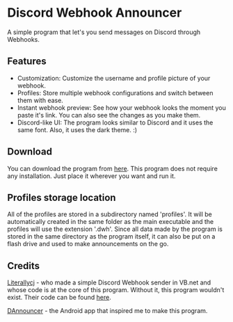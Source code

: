 # Discord Webhook Announcer
A simple program that let's you send messages on Discord through Webhooks.

## Features
- Customization: Customize the username and profile picture of your webhook.
- Profiles: Store multiple webhook configurations and switch between them with ease.
- Instant webhook preview: See how your webhook looks the moment you paste it's link. You can also see the changes as you make them.
- Discord-like UI: The program looks similar to Discord and it uses the same font. Also, it uses the dark theme. :)

## Download
You can download the program from [here](https://github.com/Kowalski7/Discord-Webhook-Announcer/releases).
This program does not require any installation. Just place it wherever you want and run it.

## Profiles storage location
All of the profiles are stored in a subdirectory named 'profiles'. It will be automatically created in the same folder as the main executable and the profiles will use the extension '.dwh'. Since all data made by the program is stored in the same directory as the program itself, it can also be put on a flash drive and used to make announcements on the go.

## Credits
[Literallycj](https://pastebin.com/u/literallycj) - who made a simple Discord Webhook sender in VB.net and whose code is at the core of this program. Without it, this program wouldn't exist. Their code can be found [here](https://pastebin.com/EfAhFHty).

[DAnnouncer](https://play.google.com/store/apps/details?id=wtf.joni.dannouncer) - the Android app that inspired me to make this program.
